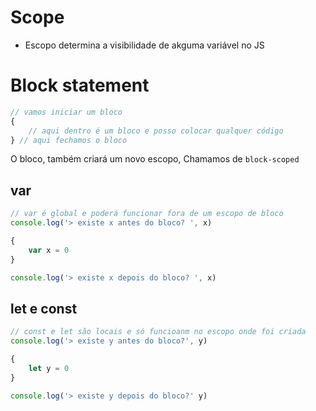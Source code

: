 # Scope

* Escopo determina a visibilidade de akguma variável no JS

# Block statement
``` js
// vamos iniciar um bloco
{
    // aqui dentro é um bloco e posso colocar qualquer código
} // aqui fechamos o bloco
```

O bloco, também criará um novo escopo, Chamamos de `block-scoped`

## var
``` js
// var é global e poderá funcionar fora de um escopo de bloco
console.log('> existe x antes do bloco? ', x)

{
    var x = 0
}

console.log('> existe x depois do bloco? ', x)
```

## let e const
```js
// const e let são locais e só funcioanm no escopo onde foi criada
console.log('> existe y antes do bloco?', y)

{
    let y = 0
}

console.log('> existe y depois do bloco?' y)
```